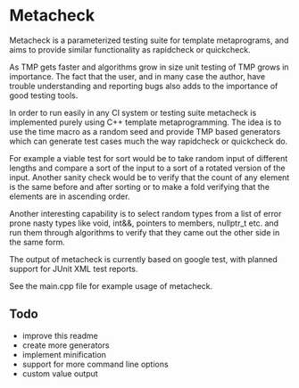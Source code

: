 # Metacheck

Metacheck is a parameterized testing suite for template metaprograms, and aims to provide similar
functionality as rapidcheck or quickcheck.

As TMP gets faster and algorithms grow in size unit testing of TMP grows in importance. The fact that the user, and in many case the author, have trouble understanding and reporting bugs also adds to the importance of good testing tools.

In order to run easily in any CI system or testing suite metacheck is implemented purely using C++ template metaprogramming. The idea is to use the time macro as a random seed and provide TMP based generators which can generate test cases much the way rapidcheck or quickcheck do. 

For example a viable test for sort would be to take random input of different lengths and compare a sort of the input to a sort of a rotated version of the input. Another sanity check would be to verify that the count of any element is the same before and after sorting or to make a fold verifying that the elements are in ascending order. 

Another interesting capability is to select random types from a list of error prone nasty types like void, int&&, pointers to members, nullptr_t etc. and run them through algorithms to verify that they came out the other side in the same form.

The output of metacheck is currently based on google test, with planned support for JUnit XML 
test reports.

See the main.cpp file for example usage of metacheck.

## Todo
- improve this readme
- create more generators
- implement minification
- support for more command line options
- custom value output
